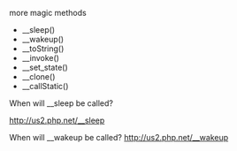 more magic methods

* __sleep()
* __wakeup()
* __toString()
* __invoke()
* __set_state()
* __clone()
* __callStatic()

When will __sleep be called?

http://us2.php.net/__sleep



When will __wakeup be called?
http://us2.php.net/__wakeup




